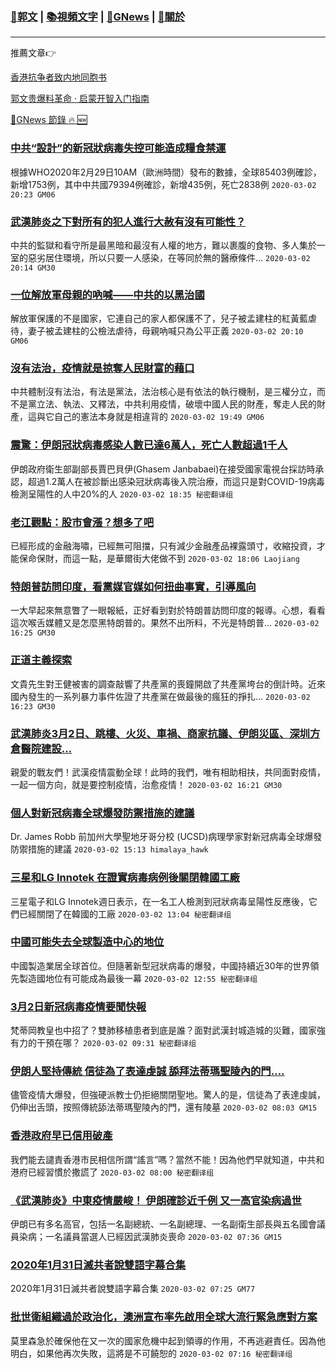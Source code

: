 ###  [:eagle:郭文](https://github.com/ourhimalayas/txt) | [:books:視頻文字](https://github.com/ourhimalayas/txt/blob/master/content/README.md) | [:newspaper:GNews](https://github.com/ourhimalayas/txt/blob/master/content/gnews/README.md) | [:pray:關於](https://github.com/ourhimalayas/home/tree/master/about)
---

推薦文章:point_right:

[香港抗争者致内地同胞书](https://github.com/ourhimalayas/news/blob/master/2019/08/a_letter_from_the_hong_kong_people.md)

[郭文贵爆料革命 · 启蒙开智入门指南](https://github.com/ourhimalayas/txt/issues/1)

[:newspaper:GNews 節錄 :fire: :new:](https://github.com/ourhimalayas/txt/blob/master/content/gnews/README.md) 



### [中共“設計”的新冠狀病毒失控可能造成糧食禁運](/content/gnews/1/README.md)

根據WHO2020年2月29日10AM（歐洲時間）發布的數據，全球85403例確診，新增1753例，其中中共國79394例確診，新增435例，死亡2838例  `2020-03-02 20:23 GM06`

### [武漢肺炎之下對所有的犯人進行大赦有沒有可能性？](/content/gnews/2/README.md)

中共的監獄和看守所是最黑暗和最沒有人權的地方，難以裹腹的食物、多人集於一室的惡劣居住環境，所以只要一人感染，在等同於無的醫療條件...  `2020-03-02 20:14 GM30`

### [一位解放軍母親的吶喊——中共的以黑治國](/content/gnews/3/README.md)

解放軍保護的不是國家，它連自己的家人都保護不了，兒子被孟建柱的紅黃藍虐待，妻子被孟建柱的公檢法虐待，母親吶喊只為公平正義  `2020-03-02 20:10 GM06`

### [沒有法治，疫情就是掠奪人民財富的藉口](/content/gnews/4/README.md)

中共體制沒有法治，有法是黨法，法治核心是有依法的執行機制，是三權分立，而不是黨立法、執法、又釋法，中共利用疫情，破壞中國人民的財產，奪走人民的財產，這與它自己的憲法本身就是相違背的  `2020-03-02 19:49 GM06`

### [震驚：伊朗冠狀病毒感染人數已達6萬人，死亡人數超過1千人](/content/gnews/5/README.md)

伊朗政府衛生部副部長賈巴貝伊(Ghasem Janbabaei)在接受國家電視台採訪時承認，超過1.2萬人在被診斷出感染冠狀病毒後入院治療，而這只是對COVID-19病毒檢測呈陽性的人中20%的人  `2020-03-02 18:35 秘密翻译组`

### [老江觀點：股市會漲？想多了吧](/content/gnews/6/README.md)

已經形成的金融海嘯，已經無可阻擋，只有減少金融產品裸露頭寸，收縮投資，才能保命保財，而這一點，是華爾街大佬做不到  `2020-03-02 18:06 Laojiang`

### [特朗普訪問印度，看黨媒官媒如何扭曲事實，引導風向](/content/gnews/7/README.md)

一大早起來無意瞥了一眼報紙，正好看到對於特朗普訪問印度的報導。心想，看看這次喉舌媒體又是怎麼黑特朗普的。果然不出所料，不光是特朗普...  `2020-03-02 16:25 GM30`

### [正道主義探索](/content/gnews/8/README.md)

文貴先生對王健被害的調查敲響了共產黨的喪鐘開啟了共產黨垮台的倒計時。近來國內發生的一系列暴力事件佐證了共產黨在做最後的瘋狂的掙扎...  `2020-03-02 16:23 GM30`

### [武漢肺炎3月2日、跳樓、火災、車禍、商家抗議、伊朗災區、深圳方倉醫院建設&#8230;](/content/gnews/9/README.md)

親愛的戰友們！武漢疫情震動全球！此時的我們，唯有相助相扶，共同面對疫情，一起一個方向，就是要控制疫情，治愈疫情！  `2020-03-02 16:21 GM30`

### [個人對新冠病毒全球爆發防禦措施的建議](/content/gnews/10/README.md)

Dr. James Robb 前加州大學聖地牙哥分校 (UCSD)病理學家對新冠病毒全球爆發防禦措施的建議  `2020-03-02 15:13 himalaya_hawk`

### [三星和LG Innotek 在證實病毒病例後關閉韓國工廠](/content/gnews/11/README.md)

三星電子和LG Innotek週日表示，在一名工人檢測到冠狀病毒呈陽性反應後，它們已經關閉了在韓國的工廠  `2020-03-02 13:04 秘密翻译组`

### [中國可能失去全球製造中心的地位](/content/gnews/12/README.md)

中國製造業居全球首位。但隨著新型冠狀病毒的爆發，中國持續近30年的世界領先製造國地位有可能成為最後一幕  `2020-03-02 12:55 秘密翻译组`

### [3月2日新冠病毒疫情要聞快報](/content/gnews/13/README.md)

梵蒂岡教皇也中招了？雙肺移植患者到底是誰？面對武漢封城造城的災難，國家強有力的干預在哪？  `2020-03-02 09:31 秘密翻译组`

### [伊朗人堅持傳統 信徒為了表達虔誠 舔拜法蒂瑪聖陵內的門&#8230;.](/content/gnews/14/README.md)

儘管疫情大爆發，但強硬派教士仍拒絕關閉聖地。驚人的是，信徒為了表達虔誠，仍伸出舌頭，按照傳統舔法蒂瑪聖陵內的門，還有陵墓  `2020-03-02 08:03 GM15`

### [香港政府早已信用破產](/content/gnews/15/README.md)

我們能去譴責香港市民相信所謂“謠言”嗎？當然不能！因為他們早就知道，中共和港府已經習慣於撒謊了  `2020-03-02 08:00 秘密翻译组`

### [《武漢肺炎》中東疫情嚴峻！ 伊朗確診近千例 又一高官染病過世](/content/gnews/16/README.md)

伊朗已有多名高官，包括一名副總統、一名副總理、一名副衛生部長與五名國會議員染病；一名議員當選人已經因武漢肺炎喪命  `2020-03-02 07:36 GM15`

### [2020年1月31日滅共者說雙語字幕合集](/content/gnews/17/README.md)

2020年1月31日滅共者說雙語字幕合集  `2020-03-02 07:25 GM77`

### [批世衛組織過於政治化，澳洲宣布率先啟用全球大流行緊急應對方案](/content/gnews/18/README.md)

莫里森急於確保他在又一次的國家危機中起到領導的作用，不再逃避責任。因為他明白，如果他再次失敗，這將是不可饒恕的  `2020-03-02 07:16 秘密翻译组`

